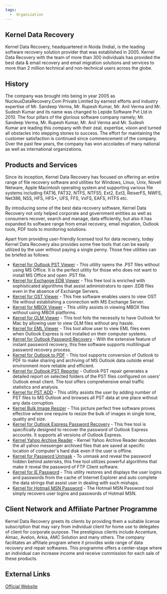 ```yaml
---
tags:
  -  Organization
---
```

## Kernel Data Recovery

Kernel Data Recovery, headquartered in Noida (India), is the leading
software recovery solution provider that was established in 2005. Kernel
Data Recovery with the team of more than 300 individuals has provided
the best data & email recovery and email migration solutions and
services to more than 2 million technical and non-technical users across
the globe.

## History

The company was brought into being in year 2005 as
NucleusDataRecovery.Com Private Limited by earnest efforts and industry
expertise of Mr. Sandeep Verma, Mr. Rupesh Kumar, Mr. Anil Verma and Mr.
Sudesh Kumar and its name was changed to Lepide Software Pvt Ltd in
2010. The four pillars of the glorious software company namely; Mr.
Sandeep Verma, Mr. Rupesh Kumar, Mr. Anil Verma and Mr. Sudesh Kumar are
leading this company with their zeal, expertise, vision and turned all
obstacles into stepping stones to success. The effort for maintaining
the customer satisfaction is continued since commencement of the
company. Over the past few years, the company has won accolades of many
national as well as international organizations.

## Products and Services

Since its inception, Kernel Data Recovery has focused on offering an
entire range of file recovery software and utilities for Windows, Linux,
Unix, Novell Netware, Apple Macintosh operating system and supporting
various file systems including FAT16, FAT32, NTFS, NTFS5, Ext2, Ext3,
ReiserFS, NWFS, Net386, NSS, HFS, HFS+, UFS, FFS, VxFS, EAFS, HTFS etc. 

By introducing some of the best data recovery software, Kernel Data
Recovery not only helped corporate and government entities as well as
consumers recover, search and manage, data efficiently, but also it has
expanded its software range from email recovery, email migration,
Outlook tools, PDF tools to monitoring solutions.

Apart from providing user-friendly licensed tool for data recovery,
today Kernel Data Recovery also provides some free tools that can be
easily utilized by the user without paying a single penny. Those free
utilities can be briefed as follows:

- [Kernel for Outlook PST
  Viewer](kernel_for_outlook_pst_viewer.md) - This utility opens
  the .PST files without using MS Office. It is the perfect utility for
  those who does not want to install MS Office and open .PST file.
- [Kernel for Exchange EDB
  Viewer](kernel_for_exchange_edb_viewer.md) - This free tool is
  enriched with sophisticated algorithms that assist administrators to
  open .EDB files even in the absence of Exchange Servers.
- [Kernel for OST Viewer](kernel_for_ost_viewer.md) - This free
  software enables users to view OST file without establishing a
  connection with MS Exchange Server.
- [Kernel for MBOX Viewer](kernel_for_mbox_viewer.md) - This
  utility assists in viewing MBOX files without using MBOX platforms.
- [Kernel for OLM Viewer](kernel_for_olm_viewer.md) - This tool
  foils the necessity to have Outlook for Mac by allowing user to view
  OLM files without any hassle.
- [Kernel for EML Viewer](kernel_for_eml_viewer.md) - This tool
  allow user to view EML files even when Outlook Express is not
  installed on their computer systems.
- [Kernel for Outlook Password
  Recovery](kernel_for_outlook_password_recovery.md) - With the
  extensive feature of instant password recovery, this free software
  supports multilingual password recovery process.
- [Kernel for Outlook to PDF](kernel_for_outlook_to_pdf.md) -
  This tool supports conversion of Outlook to PDF to make sharing and
  archiving of MS Outlook data outside email environment more reliable
  and efficient.
- [Kernel for Outlook PST
  Reporter](kernel_for_outlook_pst_reporter.md) - Outlook PST
  repair generates a detailed report on selected folders of the PST
  files configured on users’ Outlook email client. The tool offers
  comprehensive email traffic statistics and analysis. 
- [Kernel for PST ADD](kernel_for_pst_add.md) - This utility
  assists the user by adding number of PST files to MS Outlook and
  browses all PST data at one place without any data corruption.
- [Kernel Bulk Image Resizer](kernel_bulk_image_resizer.md) -
  This picture perfect free software proves effective when one require
  to resize the bulk of images in single tone, quality and size.
- [Kernel for Outlook Express Password
  Recovery](kernel_for_outlook_express_password_recovery.md) -
  This free tool is specifically designed to recover the password of
  Outlook Express accounts. It supports all versions of Outlook Express.
- [Kernel Yahoo Archive
  Reader](kernel_yahoo_archive_reader.md) - Kernel Yahoo Archive
  Reader decodes the all yahoo messenger archived files that are saved
  at specific location of computer's hard disk even if the user is
  offline.
- [Kernel for Password Unmask](kernel_for_password_unmask.md) -
  To unmask and reveal the password hidden behind asterisks, this free
  tool utilizes powerful algorithms that make it reveal the password of
  FTP Client software.
- [Kernel for IE Password](kernel_for_ie_password.md) - This
  utility restores and displays the user logins and passwords from the
  cache of Internet Explorer and auto complete the data strings that
  assist user in dealing with such mishaps.
- [Kernel for Hotmail MSN
  Password](kernel_for_hotmail_msn_password.md) - The Hotmail
  MSN Password tool simply recovers user logins and passwords of Hotmail
  MSN.

## Client Network and Affiliate Partner Programme

Kernel Data Recovery greets its clients by providing them a suitable
license subscription that may vary from individual client for home use
to delegates of client for corporate purpose. The prestigious clients
include Accenture, Almac, Avelon, Arkia, AMC Solution and many others.
The company facilitates an affiliate program where it provides wide
range of data recovery and repair softwares. This programme offers a
center-stage where an individual can increase income and receive
commission for each sale of these products.

## External Links

[Official Website](https://www.nucleustechnologies.com/)

